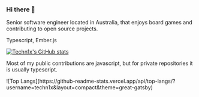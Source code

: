 ### Hi there 👋

<p>Senior software engineer located in Australia, that enjoys board games and contributing to open source projects.</p>
<p>Typescript, Ember.js</p>

[![Techn1x's GitHub stats](https://github-readme-stats.vercel.app/api?username=techn1x&theme=great-gatsby&show_icons=true&hide=stars&custom_title=Github%20Stats%20%28Public%29)](https://github.com/techn1x/github-readme-stats)

<p>Most of my public contributions are javascript, but for private repositories it is usually typescript.</p>
![Top Langs](https://github-readme-stats.vercel.app/api/top-langs/?username=techn1x&layout=compact&theme=great-gatsby)


<!--
**Techn1x/Techn1x** is a ✨ _special_ ✨ repository because its `README.md` (this file) appears on your GitHub profile.

Here are some ideas to get you started:

- 🔭 I’m currently working on ...
- 🌱 I’m currently learning ...
- 👯 I’m looking to collaborate on ...
- 🤔 I’m looking for help with ...
- 💬 Ask me about ...
- 📫 How to reach me: ...
- 😄 Pronouns: ...
- ⚡ Fun fact: ...
-->
